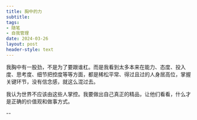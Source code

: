 ```yaml
---
title: 胸中的力
subtitle: 
tags: 
- 随笔
- 自我管理
date: 2024-03-26
layout: post
header-style: text
---
```


我胸中有一股劲，不是为了要跟谁杠。而是我看到太多本来在能力、态度、投入度、思考度、细节把控度等等方面，都是稀松平常、得过且过的人身居高位，掌握关键环节，没有信念感，就这么混过去。

我认为世界不应该由这些人掌控。我要做出自己真正的精品，让他们看看，什么才是正确的价值观和做事方式。

--
